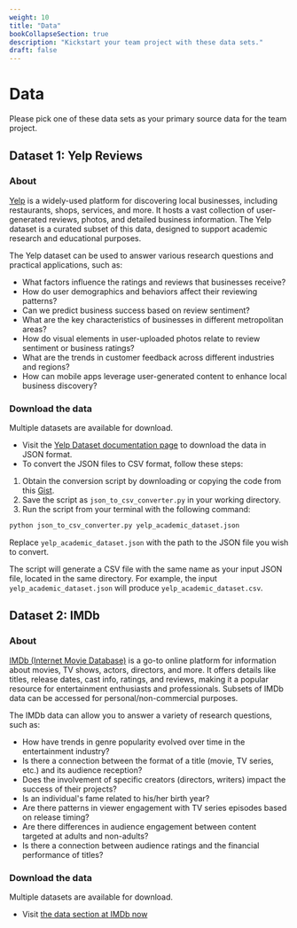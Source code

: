 ```yaml
---
weight: 10
title: "Data"
bookCollapseSection: true
description: "Kickstart your team project with these data sets."
draft: false
---
```


<!-- @Roy: work on this in a "hidden" state; it should be the instructions that we make available eventually to students-->

# Data

Please pick one of these data sets as your primary source data for the team project.

## Dataset 1: Yelp Reviews

### About

[Yelp](https://www.yelp.com) is a widely-used platform for discovering local businesses, including restaurants, shops, services, and more. It hosts a vast collection of user-generated reviews, photos, and detailed business information. The Yelp dataset is a curated subset of this data, designed to support academic research and educational purposes. 

The Yelp dataset can be used to answer various research questions and practical applications, such as:

- What factors influence the ratings and reviews that businesses receive?
- How do user demographics and behaviors affect their reviewing patterns?
- Can we predict business success based on review sentiment?
- What are the key characteristics of businesses in different metropolitan areas?
- How do visual elements in user-uploaded photos relate to review sentiment or business ratings?
- What are the trends in customer feedback across different industries and regions?
- How can mobile apps leverage user-generated content to enhance local business discovery?

### Download the data

Multiple datasets are available for download.

- Visit the [Yelp Dataset documentation page](https://www.yelp.com/dataset/documentation/main) to download the data in JSON format.
- To convert the JSON files to CSV format, follow these steps:
1. Obtain the conversion script by downloading or copying the code from this [Gist](https://gist.github.com/srosh2000/b6f10b8ec9c7b318acb706a9189d0f68).
2. Save the script as `json_to_csv_converter.py` in your working directory. 
3. Run the script from your terminal with the following command:

```bash
python json_to_csv_converter.py yelp_academic_dataset.json
```

Replace `yelp_academic_dataset.json` with the path to the JSON file you wish to convert.

The script will generate a CSV file with the same name as your input JSON file, located in the same directory. For example, the input `yelp_academic_dataset.json` will produce `yelp_academic_dataset.csv`.

<!--

## Dataset 1: Twitch Live Streaming

### About

[Twitch](https://www.twitch.tv) is a leading platform for live streaming, primarily focused on gaming, but also including streams of music, creative content, and "in real life" (IRL) broadcasts. This dataset captures user engagement within Twitch's streaming ecosystem over a 43-day period. By collecting data on all active streamers and the users participating in their chat rooms every 10 minutes, it provides a rich source for understanding community interactions, content consumption patterns, and the overall structure of live streaming networks.

The Twitch dataset can be used to explore various research questions, such as:

- How does viewer engagement fluctuate throughout the day or week across different streamers and genres?
- What is the relationship between streamer popularity and chat activity?
- Can we identify patterns of user migration between streamers over time?
- How do external events or trends influence live streaming activity on Twitch?
- Are there distinct user behaviors or engagement patterns associated with different types of content (e.g., gaming vs. non-gaming streams)?
- What are the characteristics of highly engaged communities within the Twitch ecosystem?

### Download the data

To access this dataset and start your analysis:

- Visit [the Twitch dataset page](https://cseweb.ucsd.edu/~jmcauley/datasets.html#twitch) to download the data. Start with the smaller data set!

-->

## Dataset 2: IMDb

### About

[IMDb (Internet Movie Database)](https://imdb.com) is a go-to online platform for information about movies, TV shows, actors, directors, and more. It offers details like titles, release dates, cast info, ratings, and reviews, making it a popular resource for entertainment enthusiasts and professionals.
Subsets of IMDb data can be accessed for personal/non-commercial purposes.

The IMDb data can allow you to answer a variety of research questions, such as:

- How have trends in genre popularity evolved over time in the entertainment industry?
- Is there a connection between the format of a title (movie, TV series, etc.) and its audience reception?
- Does the involvement of specific creators (directors, writers) impact the success of their projects?
- Is an individual's fame related to his/her birth year?
- Are there patterns in viewer engagement with TV series episodes based on release timing?
- Are there differences in audience engagement between content targeted at adults and non-adults?
- Is there a connection between audience ratings and the financial performance of titles?

### Download the data

Multiple datasets are available for download.

- Visit [the data section at IMDb now](https://developer.imdb.com/non-commercial-datasets/)

<!--
You can [view](XXX) the report over here and dowload the project directory (including all R files) from [here](XXX). In the report, 3 sections can be distinguished: X, Y, and Z of which we'll mention the contents below. -->


<!-- workflow tutorial image and output files have not been added to the master branch because of file size -->

<!-- You can [view](XXX) the report over here and dowload the project directory (including all R files) from [here](XXX). In the report, 3 sections can be distinguished: Input, Transformation, and Output of which we'll mention the contents below.
 -->


<!--
## Dataset 2: AirBnB

### About

[Inside Airbnb](http://insideairbnb.com/amsterdam/) is an independent, open-source data tool developed by community activist Murray Cox who aims to shed light on how Airbnb is being used and affecting neighborhoods in large cities. The tool provides a visual overview of the amount, availability, and spread of rooms across a city, as well as an approximation of the number of bookings and occupancy rate.

This data set allows for a variety of research questions, such as:
- How does the presence of specific neighborhood amenities impact the pricing of Airbnb listings in different cities?
- Do properties with a higher number of positive reviews command a price premium, and does this relationship differ across neighborhoods?
- Can the availability of Airbnb listings be predicted based on historical booking patterns, seasonal trends, and local events?
- What are the key factors influencing the popularity of certain neighborhoods for Airbnb stays, as indicated by booking frequency and review sentiment?
- To what extent do superhosts outperform regular hosts in terms of occupancy rates and pricing adjustments, and is this consistent across different city markets?
- How do different types of property amenities (e.g., pool, gym, balcony) impact occupancy rates and nightly prices across diverse neighborhoods?
- Does the presence of local events, such as concerts or festivals, influence the pricing strategy of Airbnb hosts in proximity to those events?
- Can machine learning models accurately predict the popularity of newly listed Airbnb properties based on their features and neighborhood characteristics?

### Download the data

The data is available per city (e.g., Amsterdam) and entity (e.g., listings, calendar, reviews, neighbourhoods, etc.).

- Visit [the data section at InsideAirbnb now](http://insideairbnb.com/get-the-data.html)

{{< hint info >}}
__Pick the city that you find interesting!__

Inside AirBnB offers datasets for various cities around the world. Feel free to explore the city/cities that spark your interest!
{{< /hint >}}
-->